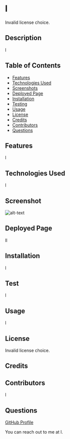 # l



  Invalid license choice.
  


## Description
l

## Table of Contents
* [Features](#features)
* [Technologies Used](#technologiesUsed)
* [Screenshots](#screenshot)
* [Deployed Page](#deployedPage)
* [Installation](#installation)
* [Testing](#testing)
* [Usage](#usage)
* [License](#license)
* [Credits](#credits)
* [Contributors](#contributors)
* [Questions](#questions)

## Features
l

## Technologies Used
l

## Screenshot
![alt-text](l)

## Deployed Page
ll

## Installation
l

## Test
l

## Usage
l

## License
Invalid license choice.

## Credits


## Contributors
l

## Questions
[GitHub Profile](https://github.com/l/) 

You can reach out to me at l.
